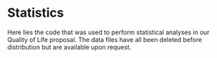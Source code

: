 # Statistics

Here lies the code that was used to perform statistical analyses in our Quality of Life proposal. The data files have all been deleted before distribution but are available upon request.
